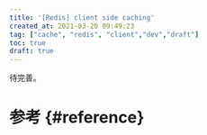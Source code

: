 ```yaml
---
title: '[Redis] client side caching'
created_at: 2021-03-20 09:49:23
tag: ["cache", "redis", "client","dev","draft"]
toc: true
draft: true
---
```


待完善。

# 参考 {#reference}